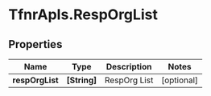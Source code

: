 # TfnrApIs.RespOrgList

## Properties
Name | Type | Description | Notes
------------ | ------------- | ------------- | -------------
**respOrgList** | **[String]** | RespOrg List | [optional] 


